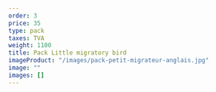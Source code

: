 ```yaml
---
order: 3
price: 35
type: pack
taxes: TVA
weight: 1100
title: Pack Little migratory bird
imageProduct: "/images/pack-petit-migrateur-anglais.jpg"
image: ""
images: []
---
```

